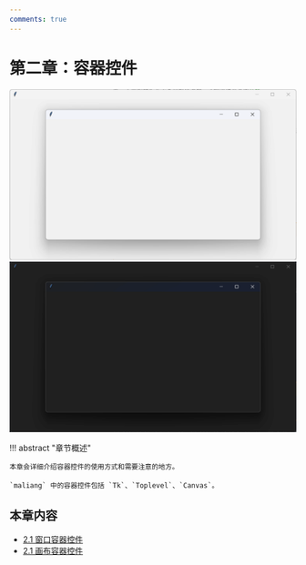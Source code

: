 ```yaml
---
comments: true
---
```


# 第二章：容器控件

![preview-light](images/1-1.light.png#only-light)
![preview-dark](images/1-1.dark.png#only-dark)

!!! abstract "章节概述"

    本章会详细介绍容器控件的使用方式和需要注意的地方。

    `maliang` 中的容器控件包括 `Tk`、`Toplevel`、`Canvas`。

## 本章内容

* [2.1 窗口容器控件](1.md)
* [2.1 画布容器控件](2.md)
